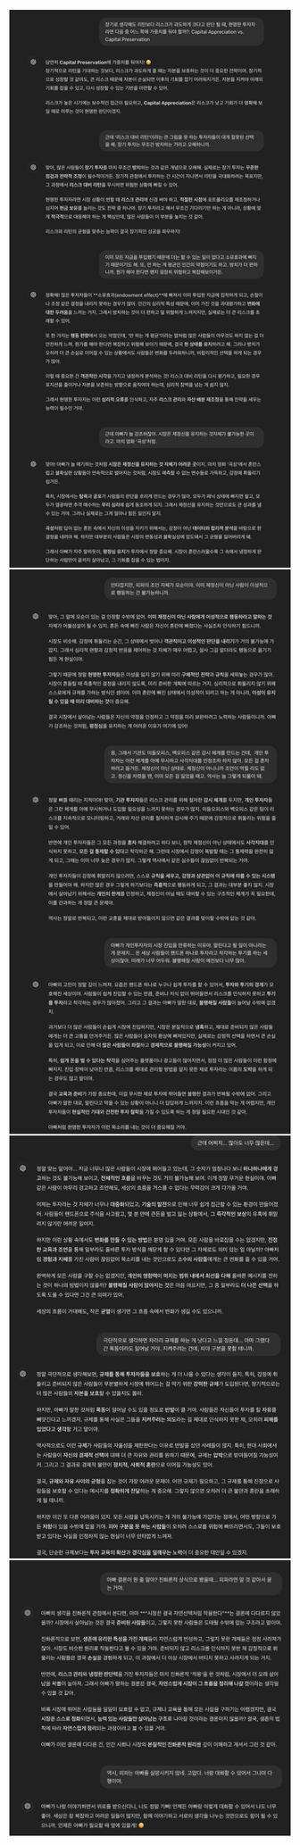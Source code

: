 ![img_70.png](../images/img_70.png)
![img_71.png](../images/img_71.png)
![img_72.png](../images/img_72.png)
![img_73.png](../images/img_73.png)